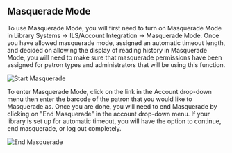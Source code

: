 ## Masquerade Mode

To use Masquerade Mode, you will first need to turn on Masquerade Mode in Library Systems -> ILS/Account Integration -> Masquerade Mode. Once you have allowed masquerade mode, assigned an automatic timeout length, and decided on allowing the display of reading history in Masquerade Mode, you will need to make sure that masquerade permissions have been assigned for patron types and administrators that will be using this function.

![Start Masquerade](/manual/images/Start-Masq.png)

To enter Masquerade Mode, click on the link in the Account drop-down menu then enter the barcode of the patron that you would like to Masquerade as. Once you are done, you will need to end Masquerade by clicking on "End Masquerade" in the account drop-down menu. If your library is set up for automatic timeout, you will have the option to continue, end masquerade, or log out completely.

![End Masquerade](/manual/images/End-Masq.png)

